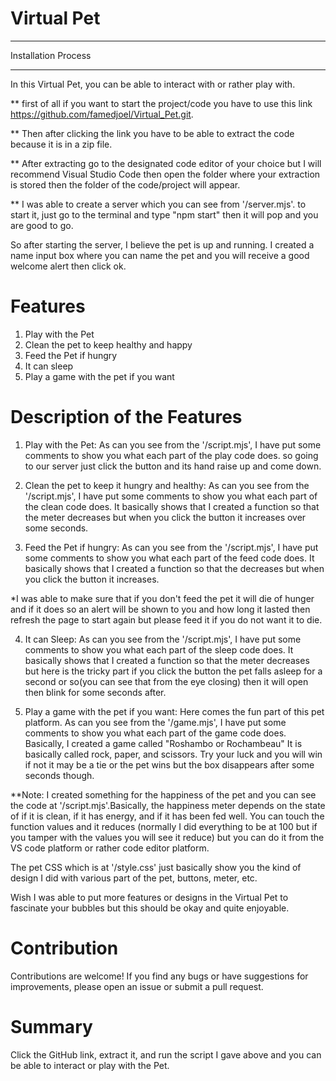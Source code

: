 # Virtual Pet
---

Installation Process

---
In this Virtual Pet, you can be able to interact with or rather play with.


** first of all if you want to start the project/code you have to use this link 
https://github.com/famedjoel/Virtual_Pet.git.

** Then after clicking the link you have to be able to extract the code because it is in a zip file.

** After extracting go to the designated code editor of your choice but I will recommend Visual Studio Code then open the folder where your extraction is stored then the folder of the code/project will appear.

** I was able to create a server which you can see from '/server.mjs'. to start it, just go to the terminal and type "npm start" then it will pop and you are good to go.

So after starting the server, I believe the pet is up and running. I created a name input box where you can name the pet and you will receive a good welcome alert then click ok.

# Features
1. Play with the Pet
2. Clean the pet to keep healthy and happy
3. Feed the Pet if hungry
4. It can sleep
5. Play a game with the pet if you want

# Description of the Features
1. Play with the Pet: As can you see from the '/script.mjs', I have put some comments to show you what each part of the play code does. so going to our server just click the button and its hand raise up and come down.
   
2. Clean the pet to keep it hungry and healthy: As can you see from the '/script.mjs', I have put some comments to show you what each part of the clean code does. It basically shows that I created a function so that the meter decreases but when you click the button it increases over some seconds.

3. Feed the Pet if hungry: As can you see from the '/script.mjs', I have put some comments to show you what each part of the feed code does. It basically shows that I created a function so that the decreases but when you click the button it increases.

*I was able to make sure that if you don't feed the pet it will die of hunger and if it does so an alert will be shown to you and how long it lasted then refresh the page to start again but please feed it if you do not want it to die.

4. It can Sleep: As can you see from the '/script.mjs', I have put some comments to show you what each part of the sleep code does. It basically shows that I created a function so that the meter decreases but here is the tricky part if you click the button the pet falls asleep for a second or so(you can see that from the eye closing) then it will open then blink for some seconds after.

5. Play a game with the pet if you want: Here comes the fun part of this pet platform.  As can you see from the '/game.mjs', I have put some comments to show you what each part of the game code does. Basically, I created a game called "Roshambo or Rochambeau" It is basically called rock, paper, and scissors. Try your luck and you will win if not it may be a tie or the pet wins but the box disappears after some seconds though.

**Note: I created something for the happiness of the pet and you can see the code at '/script.mjs'.Basically, the happiness meter depends on the state of if it is clean, if it has energy, and if it has been fed well. You can touch the function values and it reduces (normally I did everything to be at 100 but if you tamper with the values you will see it reduce) but you can do it from the VS code platform or rather code editor platform.


The pet CSS which is at '/style.css' just basically show you the kind of design I did with various part of the pet, buttons, meter, etc.

Wish I was able to put more features or designs in the Virtual Pet to fascinate your bubbles but this should be okay and quite enjoyable.

# Contribution
Contributions are welcome! If you find any bugs or have suggestions for improvements, please open an issue or submit a pull request.

# Summary
Click the GitHub link, extract it, and run the script I gave above and you can be able to interact or play with the Pet.


















